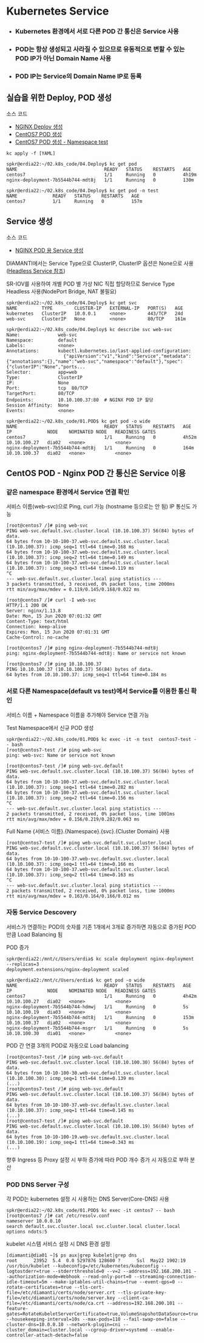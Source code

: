 # Kubernetes Service
- ### Kubernetes 환경에서 서로 다른 POD 간 통신은 Service 사용
- ### POD는 항상 생성되고 사라질 수 있으므로 유동적으로 변할 수 있는 POD IP가 아닌 Domain Name 사용
- ### POD IP는 Service의 Domain Name IP로 등록 

## 실습을 위한 Deploy, POD 생성
소스 코드
- [NGINX Deploy 생성](../02.Deploy/nginxhello-deploy.yml)
- [CentOS7 POD 생성](../01.Pod/centos7-pod.yml)
- [CentOS7 POD 생성 - Namespace test](../01.Pod/centos7-ns-pod.yml)

```
kc apply -f [YAML]

spkr@erdia22:~/02.k8s_code/04.Deploy$ kc get pod
NAME                                READY   STATUS    RESTARTS   AGE
centos7                             1/1     Running   0          4h19m
nginx-deployment-7b5544b744-mdt8j   1/1     Running   0          130m

spkr@erdia22:~/02.k8s_code/04.Deploy$ kc get pod -n test
NAME             READY   STATUS    RESTARTS   AGE
centos7          1/1     Running   0          157m
```

## Service 생성
소스 코드
- [NGINX POD 용 Service 생성](../11.Service/headless-svc.yml)

DIAMANTI에서는 Service Type으로 ClusterIP, ClusterIP 옵션은 None으로 사용([Headless Service 참조](https://kubernetes.io/docs/concepts/services-networking/service/#headless-services))

SR-IOV를 사용하여 개별 POD 별 가상 NIC 직접 할당하므로 Service Type Headless 사용(NodePort Bridge, NAT 불필요)

```
spkr@erdia22:~/02.k8s_code/04.Deploy$ kc get svc
NAME         TYPE        CLUSTER-IP   EXTERNAL-IP   PORT(S)   AGE
kubernetes   ClusterIP   10.0.0.1     <none>        443/TCP   24d
web-svc      ClusterIP   None         <none>        80/TCP    161m

spkr@erdia22:~/02.k8s_code/04.Deploy$ kc describe svc web-svc
Name:              web-svc
Namespace:         default
Labels:            <none>
Annotations:       kubectl.kubernetes.io/last-applied-configuration:
                     {"apiVersion":"v1","kind":"Service","metadata":{"annotations":{},"name":"web-svc","namespace":"default"},"spec":{"clusterIP":"None","ports...
Selector:          app=web
Type:              ClusterIP
IP:                None
Port:              tcp  80/TCP
TargetPort:        80/TCP
Endpoints:         10.10.100.37:80  # NGINX POD IP 할당 
Session Affinity:  None
Events:            <none>

spkr@erdia22:~/02.k8s_code/01.POD$ kc get pod -o wide
NAME                                READY   STATUS    RESTARTS   AGE     IP             NODE    NOMINATED NODE   READINESS GATES
centos7                             1/1     Running   0          4h52m   10.10.100.27   dia02   <none>           <none>
nginx-deployment-7b5544b744-mdt8j   1/1     Running   0          164m    10.10.100.37   dia02   <none>           <none>
```

## CentOS POD - Nginx POD 간 통신은 Service 이용

### 같은 namespace 환경에서 Service 연결 확인
서비스 이름(web-svc)으로 Ping, curl 가능 (hostname 등으로는 안 됨) 
IP 통신도 가능

```
[root@centos7 /]# ping web-svc
PING web-svc.default.svc.cluster.local (10.10.100.37) 56(84) bytes of data.
64 bytes from 10-10-100-37.web-svc.default.svc.cluster.local (10.10.100.37): icmp_seq=1 ttl=64 time=0.168 ms
64 bytes from 10-10-100-37.web-svc.default.svc.cluster.local (10.10.100.37): icmp_seq=2 ttl=64 time=0.149 ms
64 bytes from 10-10-100-37.web-svc.default.svc.cluster.local (10.10.100.37): icmp_seq=3 ttl=64 time=0.119 ms
^C
--- web-svc.default.svc.cluster.local ping statistics ---
3 packets transmitted, 3 received, 0% packet loss, time 2000ms
rtt min/avg/max/mdev = 0.119/0.145/0.168/0.022 ms

[root@centos7 /]# curl -I web-svc
HTTP/1.1 200 OK
Server: nginx/1.13.8
Date: Mon, 15 Jun 2020 07:01:32 GMT
Content-Type: text/html
Connection: keep-alive
Expires: Mon, 15 Jun 2020 07:01:31 GMT
Cache-Control: no-cache

[root@centos7 /]# ping nginx-deployment-7b5544b744-mdt8j
ping: nginx-deployment-7b5544b744-mdt8j: Name or service not known

[root@centos7 /]# ping 10.10.100.37
PING 10.10.100.37 (10.10.100.37) 56(84) bytes of data.
64 bytes from 10.10.100.37: icmp_seq=1 ttl=64 time=0.184 ms

```

### 서로 다른 Namespace(default vs test)에서 Service를 이용한 통신 확인 
서비스 이름 + Namespace 이름을 추가해야 Service 연결 가능

Test Namespace에서 신규 POD 생성
```
spkr@erdia22:~/02.k8s_code/01.POD$ kc exec -it -n test  centos7-test -- bash
[root@centos7-test /]# ping web-svc
ping: web-svc: Name or service not known

[root@centos7-test /]# ping web-svc.default
PING web-svc.default.svc.cluster.local (10.10.100.37) 56(84) bytes of data.
64 bytes from 10-10-100-37.web-svc.default.svc.cluster.local (10.10.100.37): icmp_seq=1 ttl=64 time=0.282 ms
64 bytes from 10-10-100-37.web-svc.default.svc.cluster.local (10.10.100.37): icmp_seq=2 ttl=64 time=0.156 ms
^C
--- web-svc.default.svc.cluster.local ping statistics ---
2 packets transmitted, 2 received, 0% packet loss, time 1001ms
rtt min/avg/max/mdev = 0.156/0.219/0.282/0.063 ms
```

Full Name {서비스 이름}.{Namespace}.{svc}.{Cluster Domain} 사용
```
[root@centos7-test /]# ping web-svc.default.svc.cluster.local
PING web-svc.default.svc.cluster.local (10.10.100.37) 56(84) bytes of data.
64 bytes from 10-10-100-37.web-svc.default.svc.cluster.local (10.10.100.37): icmp_seq=1 ttl=64 time=0.166 ms
64 bytes from 10-10-100-37.web-svc.default.svc.cluster.local (10.10.100.37): icmp_seq=2 ttl=64 time=0.163 ms
^C
--- web-svc.default.svc.cluster.local ping statistics ---
2 packets transmitted, 2 received, 0% packet loss, time 1000ms
rtt min/avg/max/mdev = 0.163/0.164/0.166/0.012 ms
```

### 자동 Service Descovery 
서비스가 연결하는 POD의 숫자를 기존 1개에서 3개로 증가하면 자동으로 증가된 POD만큼 Load Balancing 됨

POD 증가
```
spkr@erdia22:/mnt/c/Users/erdia$ kc scale deployment nginx-deployment --replicas=3
deployment.extensions/nginx-deployment scaled

spkr@erdia22:/mnt/c/Users/erdia$ kc get pod -o wide
NAME                                READY   STATUS    RESTARTS   AGE     IP             NODE    NOMINATED NODE   READINESS GATES
centos7                             1/1     Running   0          4h42m   10.10.100.27   dia02   <none>           <none>
nginx-deployment-7b5544b744-hdmwj   1/1     Running   0          5s      10.10.100.19   dia03   <none>           <none>
nginx-deployment-7b5544b744-mdt8j   1/1     Running   0          153m    10.10.100.37   dia02   <none>           <none>
nginx-deployment-7b5544b744-msgrr   1/1     Running   0          5s      10.10.100.30   dia01   <none>           <none>
```

POD 간 연결 3개의 POD로 자동으로 Load balancing
```
[root@centos7-test /]# ping web-svc.default
PING web-svc.default.svc.cluster.local (10.10.100.30) 56(84) bytes of data.
64 bytes from 10-10-100-30.web-svc.default.svc.cluster.local (10.10.100.30): icmp_seq=1 ttl=64 time=0.139 ms
(...)
[root@centos7-test /]# ping web-svc.default
PING web-svc.default.svc.cluster.local (10.10.100.37) 56(84) bytes of data.
64 bytes from 10-10-100-37.web-svc.default.svc.cluster.local (10.10.100.37): icmp_seq=1 ttl=64 time=0.145 ms
(...)
[root@centos7-test /]# ping web-svc.default
PING web-svc.default.svc.cluster.local (10.10.100.19) 56(84) bytes of data.
64 bytes from 10-10-100-19.web-svc.default.svc.cluster.local (10.10.100.19): icmp_seq=1 ttl=64 time=0.343 ms
(...)
```
향후 Ingress 등 Proxy 설정 시 부하 증가에 따라 POD 개수 증가 시 자동으로 부하 분산 

### POD DNS Server 구성 
각 POD는 kubernetes 설정 시 사용하는 DNS Server(Core-DNS) 사용 
```
spkr@erdia22:~/02.k8s_code/01.POD$ kc exec -it centos7 -- bash
[root@centos7 /]# cat /etc/resolv.conf
nameserver 10.0.0.10
search default.svc.cluster.local svc.cluster.local cluster.local
options ndots:5
```

kubelet 시스템 서비스 설정 시 DNS 환경 설정 
```
[diamanti@dia01 ~]$ ps aux|grep kubelet|grep dns
root      23952  5.4  0.0 5297876 128600 ?      Ssl  May22 1902:19 /usr/bin/kubelet --kubeconfig=/etc/kubernetes/kubeconfig --logtostderr=true --stderrthreshold=0 --v=2 --address=192.168.200.101 --authorization-mode=Webhook --read-only-port=0 --streaming-connection-idle-timeout=5m --make-iptables-util-chains=true --event-qps=0 --rotate-certificates=true --tls-cert-file=/etc/diamanti/certs/node/server.crt --tls-private-key-file=/etc/diamanti/certs/node/server.key --client-ca-file=/etc/diamanti/certs/node/ca.crt --address=192.168.200.101 --feature-gates=RotateKubeletServerCertificate=true,VolumeSnapshotDataSource=true --housekeeping-interval=10s --max-pods=110 --fail-swap-on=false --cluster-dns=10.0.0.10 --network-plugin=cni --cluster_domain=cluster.local --cgroup-driver=systemd --enable-controller-attach-detach=false
```
